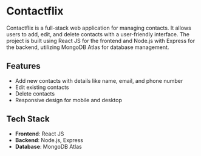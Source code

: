 # Contactflix

Contactflix is a full-stack web application for managing contacts. It allows users to add, edit, and delete contacts with a user-friendly interface. The project is built using React JS for the frontend and Node.js with Express for the backend, utilizing MongoDB Atlas for database management.

## Features

- Add new contacts with details like name, email, and phone number
- Edit existing contacts
- Delete contacts
- Responsive design for mobile and desktop

## Tech Stack

- **Frontend**: React JS
- **Backend**: Node.js, Express
- **Database**: MongoDB Atlas
